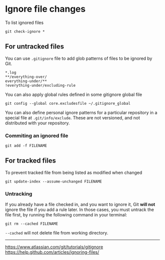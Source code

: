# Ignore file changes

To list ignored files 

```
git check-ignore *
```

## For untracked files 

You can use `.gitignore` file to add glob patterns of files to be ignored by Git.

```
*.log
**/everything-over/
everything-under/**
!everything-under/excluding-rule
```

You can also apply global rules defined in some gitignore global file

```
git config --global core.excludesfile ~/.gitignore_global
```

You can also define personal ignore patterns for a particular repository in a special file at `.git/info/exclude`. These are not versioned, and not distributed with your repository.

### Commiting an ignored file 

```
git add -f FILENAME
```

## For tracked files

To prevent tracked file from being listed as modified when changed 

```
git update-index --assume-unchanged FILENAME

```
### Untracking 

If you already have a file checked in, and you want to ignore it, Git **will not** ignore the file if you add a rule later. In those cases, you must untrack the file first, by running the following command in your terminal:

```
git rm --cached FILENAME
```
`--cached` will not delete file from working directory.


---

https://www.atlassian.com/git/tutorials/gitignore
https://help.github.com/articles/ignoring-files/